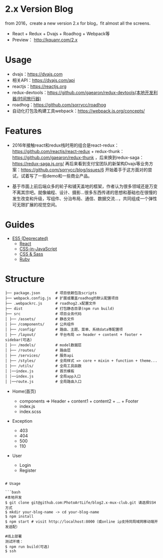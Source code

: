 # 2.x Version Blog
from 2016，create a new version 2.x for blog，fit almost all the screens.
- React + Redux + Dvajs + Roadhog + Webpack等
- Preview： http://kquanr.com/2.x

# Usage
* dvajs：https://dvajs.com 
* 相关API：https://dvajs.com/api
* reactjs：https://reactjs.org
* redux-devtools：https://github.com/gaearon/redux-devtools(本地开发利器/时间旅行器)
* roadhog：https://github.com/sorrycc/roadhog
* 自动化打包及构建工具webpack：https://webpack.js.org/concepts/

# Features
* 2016年接触react和redux栈时用的组合是react-redux：https://github.com/reactjs/react-redux + redux-thunk：https://github.com/gaearon/redux-thunk ，后来换到redux-saga：https://redux-saga.js.org/ 再后来看到支付宝团队的新架构Dvajs等业务方案：https://github.com/sorrycc/blog/issues/6 开始着手于这方面对的尝试，试着写了一些demo和一些商业产品。

* 基于市面上前后端众多的轮子和铺天盖地的框架，作者认为很多领域还是万变不离其宗吧。就像编程、设计、摄影...很多东西传递的思想和基础也在很慢的发生改变和升级，写组件、分治布局、通信、数据交流...，共同组成一个弹性可无限扩展的视觉空间。
# Guides
- [ES5 (Deprecated)](https://github.com/airbnb/javascript/tree/es5-deprecated/es5)
  - [React](https://github.com/airbnb/javascript/tree/master/react)
  - [CSS-in-JavaScript](https://github.com/airbnb/javascript/tree/master/css-in-javascript)
  - [CSS & Sass](https://github.com/airbnb/css)
  - [Ruby](https://github.com/airbnb/ruby)

# Structure
```
├── package.json       # 项目依赖包及scripts
├── webpack.config.js  # 扩展或覆盖roadhog的默认配置项目
├── .webpackrc.js      # roadhog2.x配置文件
├── dist               # 打包静态目录(npm run build)
├── src                # 项目业务代码
│ ├── /assets/         # 静态文件
│ ├── /components/     # 公共组件
│ ├── /config/         # 路由、主题、菜单、系统data等配置项
│ ├── /layout/         # 平台布局 => header + content + footer + sidebar(可选)
│ ├── /models/         # model数据层
│ ├── /routes/         # 路由层
│ ├── /services/       # 服务api
│ ├── /styles/         # 全局样式 => core + mixin + function + theme...
│ ├── /utils/          # 全局工具函数
│ │──index.js          # 首页模板
│ │──index.js          # 全局app入口
│ │──route.js          # 全局路由入口
```
- Home(首页)
  - components => Header + content1 + content2 + ... + Footer
  - index.js
  - index.scss

- Exception
  - 403
  - 404
  - 500
  - 110

- User
  - Login
  - Register

```

# Usage

```bash
#本地开发
$ git clone git@github.com:PhotoArtLife/blog2.x-mux-club.git 请选择SSH方式
$ mkdir your-blog-name -> cd your-blog-name 
$ npm install
$ npm start # visit http://localhost:8000（或online ip支持同局域网移动端开发适配）

#线上部署
测试环境：
$ npm run build(可选)
$ ssh 